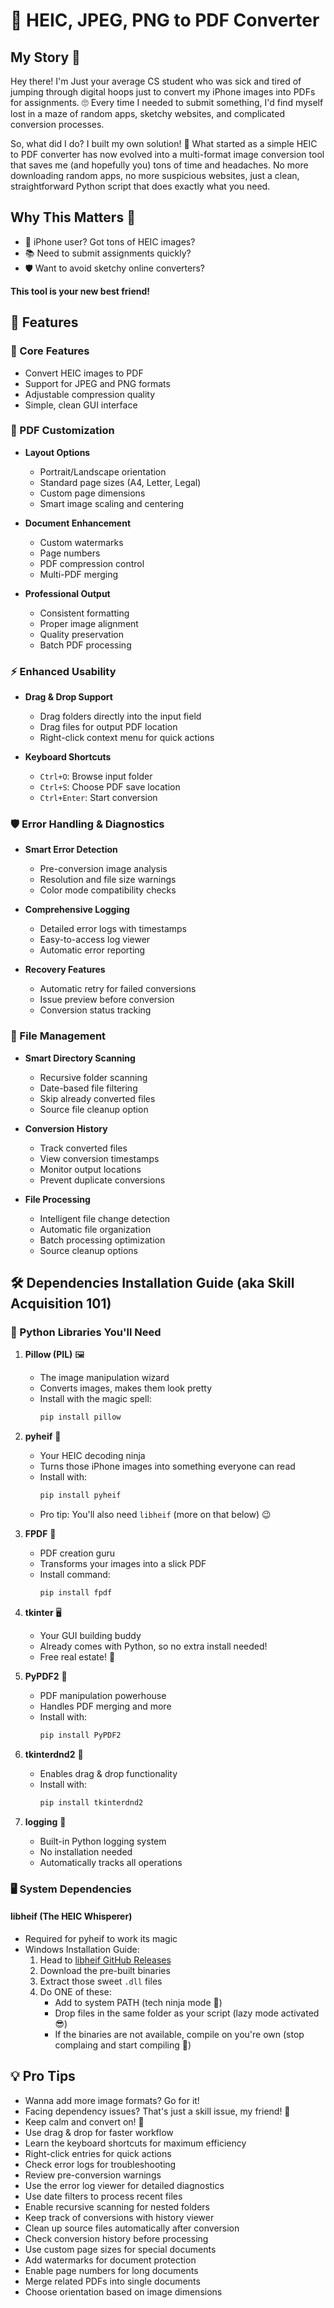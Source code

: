 # 📱 HEIC, JPEG, PNG to PDF Converter

## My Story 🚀

Hey there! I'm Just your average CS student who was sick and tired of jumping through digital hoops just to convert my iPhone images into PDFs for assignments. 🙄 Every time I needed to submit something, I'd find myself lost in a maze of random apps, sketchy websites, and complicated conversion processes. 

So, what did I do? I built my own solution! 💪 What started as a simple HEIC to PDF converter has now evolved into a multi-format image conversion tool that saves me (and hopefully you) tons of time and headaches. No more downloading random apps, no more suspicious websites, just a clean, straightforward Python script that does exactly what you need.

## Why This Matters 🤔

- 📸 iPhone user? Got tons of HEIC images?
- 📚 Need to submit assignments quickly?
- 🛡️ Want to avoid sketchy online converters?

**This tool is your new best friend!**

## 🌟 Features

### 🎯 Core Features
- Convert HEIC images to PDF
- Support for JPEG and PNG formats
- Adjustable compression quality
- Simple, clean GUI interface

### 📄 PDF Customization
- **Layout Options**
  - Portrait/Landscape orientation
  - Standard page sizes (A4, Letter, Legal)
  - Custom page dimensions
  - Smart image scaling and centering

- **Document Enhancement**
  - Custom watermarks
  - Page numbers
  - PDF compression control
  - Multi-PDF merging

- **Professional Output**
  - Consistent formatting
  - Proper image alignment
  - Quality preservation
  - Batch PDF processing

### ⚡ Enhanced Usability
- **Drag & Drop Support**
  - Drag folders directly into the input field
  - Drag files for output PDF location
  - Right-click context menu for quick actions

- **Keyboard Shortcuts**
  - `Ctrl+O`: Browse input folder
  - `Ctrl+S`: Choose PDF save location
  - `Ctrl+Enter`: Start conversion

### 🛡️ Error Handling & Diagnostics
- **Smart Error Detection**
  - Pre-conversion image analysis
  - Resolution and file size warnings
  - Color mode compatibility checks
  
- **Comprehensive Logging**
  - Detailed error logs with timestamps
  - Easy-to-access log viewer
  - Automatic error reporting
  
- **Recovery Features**
  - Automatic retry for failed conversions
  - Issue preview before conversion
  - Conversion status tracking

### 📁 File Management
- **Smart Directory Scanning**
  - Recursive folder scanning
  - Date-based file filtering
  - Skip already converted files
  - Source file cleanup option

- **Conversion History**
  - Track converted files
  - View conversion timestamps
  - Monitor output locations
  - Prevent duplicate conversions

- **File Processing**
  - Intelligent file change detection
  - Automatic file organization
  - Batch processing optimization
  - Source cleanup options

## 🛠 Dependencies Installation Guide (aka Skill Acquisition 101) 

### 🐍 Python Libraries You'll Need

1. **Pillow (PIL)** 🖼️
   - The image manipulation wizard
   - Converts images, makes them look pretty
   - Install with the magic spell: 
     ```bash
     pip install pillow
     ```

2. **pyheif** 🍎 
   - Your HEIC decoding ninja
   - Turns those iPhone images into something everyone can read
   - Install with:
     ```bash
     pip install pyheif
     ```
   - Pro tip: You'll also need `libheif` (more on that below) 😉

3. **FPDF** 📄
   - PDF creation guru
   - Transforms your images into a slick PDF
   - Install command:
     ```bash
     pip install fpdf
     ```

4. **tkinter** 🖥️
   - Your GUI building buddy
   - Already comes with Python, so no extra install needed! 
   - Free real estate! 🎊

5. **PyPDF2** 📑
   - PDF manipulation powerhouse
   - Handles PDF merging and more
   - Install with:
     ```bash
     pip install PyPDF2
     ```

6. **tkinterdnd2** 🎯
   - Enables drag & drop functionality
   - Install with:
     ```bash
     pip install tkinterdnd2
     ```

7. **logging** 📝
   - Built-in Python logging system
   - No installation needed
   - Automatically tracks all operations

### 🖥️ System Dependencies

#### libheif (The HEIC Whisperer)
- Required for pyheif to work its magic
- Windows Installation Guide:
  1. Head to [libheif GitHub Releases](https://github.com/strukturag/libheif/releases)
  2. Download the pre-built binaries
  3. Extract those sweet `.dll` files
  4. Do ONE of these:
     - Add to system PATH (tech ninja mode 🥷)
     - Drop files in the same folder as your script (lazy mode activated 😎)
     - If the binaries are not available, compile on you're own (stop complaing and start compiling 🤡)

## 💡 Pro Tips
- Wanna add more image formats? Go for it! 
- Facing dependency issues? That's just a skill issue, my friend! 💪
- Keep calm and convert on! 🚀
- Use drag & drop for faster workflow
- Learn the keyboard shortcuts for maximum efficiency
- Right-click entries for quick actions
- Check error logs for troubleshooting
- Review pre-conversion warnings
- Use the error log viewer for detailed diagnostics
- Use date filters to process recent files
- Enable recursive scanning for nested folders
- Keep track of conversions with history viewer
- Clean up source files automatically after conversion
- Check conversion history before processing
- Use custom page sizes for special documents
- Add watermarks for document protection
- Enable page numbers for long documents
- Merge related PDFs into single documents
- Choose orientation based on image dimensions

